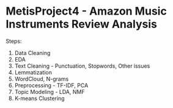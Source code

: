 # MetisProject4 - Amazon Music Instruments Review Analysis

Steps: 

1. Data Cleaning
2. EDA
4. Text Cleaning - Punctuation, Stopwords, Other issues
5. Lemmatization
6. WordCloud, N-grams
7. Preprocessing - TF-IDF, PCA
8. Topic Modeling - LDA, NMF
9. K-means Clustering

